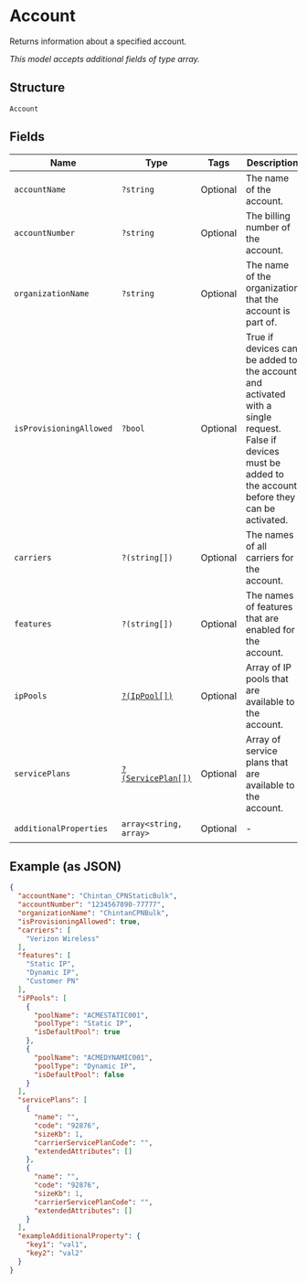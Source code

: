 
# Account

Returns information about a specified account.

*This model accepts additional fields of type array.*

## Structure

`Account`

## Fields

| Name | Type | Tags | Description | Getter | Setter |
|  --- | --- | --- | --- | --- | --- |
| `accountName` | `?string` | Optional | The name of the account. | getAccountName(): ?string | setAccountName(?string accountName): void |
| `accountNumber` | `?string` | Optional | The billing number of the account. | getAccountNumber(): ?string | setAccountNumber(?string accountNumber): void |
| `organizationName` | `?string` | Optional | The name of the organization that the account is part of. | getOrganizationName(): ?string | setOrganizationName(?string organizationName): void |
| `isProvisioningAllowed` | `?bool` | Optional | True if devices can be added to the account and activated with a single request. False if devices must be added to the account before they can be activated. | getIsProvisioningAllowed(): ?bool | setIsProvisioningAllowed(?bool isProvisioningAllowed): void |
| `carriers` | `?(string[])` | Optional | The names of all carriers for the account. | getCarriers(): ?array | setCarriers(?array carriers): void |
| `features` | `?(string[])` | Optional | The names of features that are enabled for the account. | getFeatures(): ?array | setFeatures(?array features): void |
| `ipPools` | [`?(IpPool[])`](../../doc/models/ip-pool.md) | Optional | Array of IP pools that are available to the account. | getIpPools(): ?array | setIpPools(?array ipPools): void |
| `servicePlans` | [`?(ServicePlan[])`](../../doc/models/service-plan.md) | Optional | Array of service plans that are available to the account. | getServicePlans(): ?array | setServicePlans(?array servicePlans): void |
| `additionalProperties` | `array<string, array>` | Optional | - | findAdditionalProperty(string key): array | additionalProperty(string key, array value): void |

## Example (as JSON)

```json
{
  "accountName": "Chintan_CPNStaticBulk",
  "accountNumber": "1234567890-77777",
  "organizationName": "ChintanCPNBulk",
  "isProvisioningAllowed": true,
  "carriers": [
    "Verizon Wireless"
  ],
  "features": [
    "Static IP",
    "Dynamic IP",
    "Customer PN"
  ],
  "iPPools": [
    {
      "poolName": "ACMESTATIC001",
      "poolType": "Static IP",
      "isDefaultPool": true
    },
    {
      "poolName": "ACMEDYNAMIC001",
      "poolType": "Dynamic IP",
      "isDefaultPool": false
    }
  ],
  "servicePlans": [
    {
      "name": "",
      "code": "92876",
      "sizeKb": 1,
      "carrierServicePlanCode": "",
      "extendedAttributes": []
    },
    {
      "name": "",
      "code": "92876",
      "sizeKb": 1,
      "carrierServicePlanCode": "",
      "extendedAttributes": []
    }
  ],
  "exampleAdditionalProperty": {
    "key1": "val1",
    "key2": "val2"
  }
}
```


